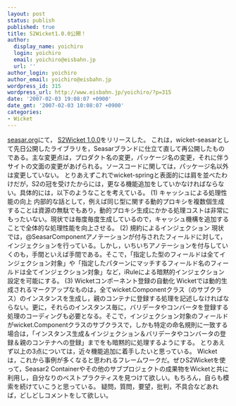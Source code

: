 ```yaml
---
layout: post
status: publish
published: true
title: S2Wicket1.0.0公開！
author:
  display_name: yoichiro
  login: yoichiro
  email: yoichiro@eisbahn.jp
  url: ''
author_login: yoichiro
author_email: yoichiro@eisbahn.jp
wordpress_id: 315
wordpress_url: http://www.eisbahn.jp/yoichiro/?p=315
date: '2007-02-03 19:08:07 +0900'
date_gmt: '2007-02-03 10:08:07 +0900'
categories:
- Wicket
---
```


[seasar.org](http://www.seasar.org/)にて，
[S2Wicket 1.0.0](http://s2wicket.sandbox.seasar.org/)をリリースした。
これは，wicket-seasarとして先日公開したライブラリを，Seasarブランドに仕立て直して再公開したものである。主な変更点は，プロダクト名の変更，パッケージ名の変更，それに伴うサイトの文面の変更があげられる。ソースコードに関しては，パッケージ名以外は変更していない。
とりあえずこれでwicket-springと表面的には肩を並べたわけだが，S2の冠を受けたからには，更なる機能追加をしていかなければならない。具体的には，以下のようなことを考えている。
(1) キャッシュによる処理性能の向上
内部的な話として，例えば同じ型に関する動的プロキシを複数個生成することは資源の無駄でもあり，動的プロキシ生成にかかる処理コストは非常にもったいない。現状では毎度毎度生成しているので，キャッシュ機構を追加することで全体的な処理性能を向上させる。
(2) 規約によるインジェクション
現状では，@SeasarComponentアノテーションが付与されたフィールドに対して，インジェクションを行っている。しかし，いちいちアノテーションを付与していくのも，手間といえば手間である。そこで，「指定した型のフィールドは全てインジェクション対象」や「指定したパターンにマッチするフィールド名のフィールドは全てインジェクション対象」など，iRuleによる暗黙的インジェクション設定を可能にする。
(3) Wicketコンポーネント登録の自動化
Wicketでは動的生成されるマークアップなものは，全てwicket.Componentクラス（のサブクラス）のインスタンスを生成し，親のコンテナに登録する処理を記述しなければならない。更に，それらのインスタンス毎に，バリデータやコンバータを登録する処理のコーディングも必要となる。そこで，インジェクション対象のフィールドがwicket.Componentクラスのサブクラスで，しかも特定の命名規則に一致する場合は，「インスタンス生成＆インジェクション＆バリデータやコンバータの登録＆親のコンテナへの登録」までをも暗黙的に処理するようにする。
とりあえず以上の3点については，近々機能追加に着手したいと思っている。
Wicketは，これから事例が多くなると思われるフレームワークだ。ぜひS2Wicketを使って，Seasar2 Containerやその他のサブプロジェクトの成果物をWicketと共に利用し，自分なりのベストプラクティスを見つけて欲しい。もちろん，自らも模索を続けていこうと思っている。
疑問，質問，要望，批判，不具合などあれば，どしどしコメントをして欲しい。
